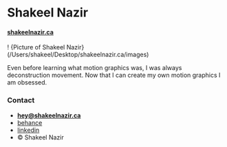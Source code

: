 # Shakeel Nazir 

#### [shakeelnazir.ca](shakeelnazir.ca)

! {Picture of Shakeel Nazir}(/Users/shakeel/Desktop/shakeelnazir.ca/images)

Even before learning what motion graphics was, I was always deconstruction movement. Now that I can create my own motion graphics I am obsessed. 

### Contact 
- **[hey@shakeelnazir.ca](mailto:hey@shakeelnazir.ca)**
- [behance](https://www.behance.net/shakeelnaz290c)
- [linkedin](https://www.linkedin.com/in/shakeel-nazir-255b1799)
- © Shakeel Nazir